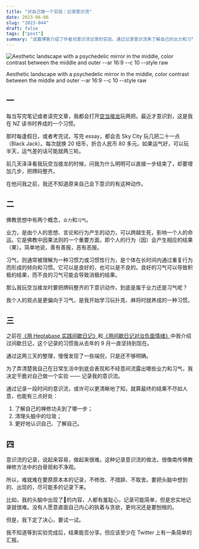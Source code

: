 ```yaml
---
title: "对自己做一个实验：记录意识流"
date: 2023-06-06
slug: "2023-044"
draft: false
tags: ["post"]
summary: "这篇博客介绍了作者对意识流记录的实验，通过记录意识流来了解自己的业力和习气，清理头脑中的垃圾，更好地认识自己。作者解释了佛教中的业力和习气概念，并说明了记录意识流的难点在于要忠实记录，不修改、不措辞、不取舍。"
---
```


![Aesthetic landscape with a psychedelic mirror in the middle, color contrast between the middle and outer --ar 16:9 --c 10 --style raw](https://hhzz-1300713987.cos.na-siliconvalley.myqcloud.com/2023/06/06/3cb0qI.png)

Aesthetic landscape with a psychedelic mirror in the middle, color contrast between the middle and outer --ar 16:9 --c 10 --style raw

## 一

每当写完笔记或者读完文章，我都会打开[空当接龙](https://online-solitaire.com/zh/freecell)玩两把。最近才意识到，这是我在 NZ 读书时养成的一个习惯。

那时每逢假日，或者考完试，写完 essay，都会去 Sky City 玩几把二十一点（Black Jack）。每次就换 20 纽币，折合人民币 80 多元。如果运气好，可以玩半天，运气差的话可能就两三轮。

前几天泽泽看我玩空当接龙的时候，问我为什么明明可以直接一步结束了，却要增加几步，把牌码整齐。

在他问我之前，我还不知道原来自己会下意识的有这种动作。

## 二

佛教思想中有两个概念，`业力`和`习气`。

业力，是由个人的思想、言论和行为产生的动力，可以跨越生死，影响一个人的命运。它是佛教中因果法则的一个重要方面，即个人的行为（因）会产生相应的结果（果）。简单地说，善有善报，恶有恶报。

习气，则通常被理解为一种习惯力或习惯性行为，是个体在长时间内通过重复行为而形成的倾向和习惯。它可以是良好的，也可以是不良的。良好的习气可以导致积极的结果，而不良的习气可能会导致消极的结果。

那么我玩空当接龙时要把牌码整齐的下意识动作，到底是属于业力还是习气呢？

我个人的观点是更偏向于习气，是我开始学习玩扑克、麻将时就养成的一种习惯。

## 三

之前在[《用 Heptabase 实践间歇日记》](https://www.justgoidea.com/2022-013)和[《用间歇日记对治负面情绪》](https://xiaobot.net/post/26b6290f-a022-41ee-8e78-3560f5ea3b50)中我介绍过间歇日记，这个记录的习惯我从去年的 9 月一直坚持到现在。

通过这两三天的整理，慢慢发现了一些端倪，只是还不够明确。

为了弄清楚我自己在日常生活中到底会表现和不经意间流露出哪些业力和习气，我决定干脆对自己做一个实验 —— 记录我的意识流。

通过记录一段时间的意识流，或许可以更清晰地了知，就算最终的结果不尽如人意，也能有三点好处：

1. 了解自己的禅修功夫到了哪一步；
2. 清理头脑中的垃圾；
3. 更好地认识自己、了解自己。

## 四

意识流的记录，说起来容易，做起来很难。这种记录意识流的做法，很像南传佛教禅修方法中的白骨观和不净观。

所以，难就难在要原原本本的记录，不修改、不措辞、不取舍。要把头脑中想到的、出现的，尽可能多的记录下来。

比如，我的头脑中出现了🔞的内容，人都有羞耻心，记录可能简单，但是忠实地记录就很难。没有人愿意直面自己内心的执着与贪欲，更何况还是要刨根的。

但是，我下定了决心，要试一试。

我不知道等到实验完成后，结果能否分享。但应该至少在 Twitter 上有一条简单的汇报。